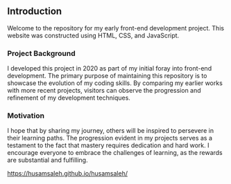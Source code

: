 ## Introduction

Welcome to the repository for my early front-end development project. This website was constructed using HTML, CSS, and JavaScript.

### Project Background

I developed this project in 2020 as part of my initial foray into front-end development. The primary purpose of maintaining this repository is to showcase the evolution of my coding skills. By comparing my earlier works with more recent projects, visitors can observe the progression and refinement of my development techniques.

### Motivation

I hope that by sharing my journey, others will be inspired to persevere in their learning paths. The progression evident in my projects serves as a testament to the fact that mastery requires dedication and hard work. I encourage everyone to embrace the challenges of learning, as the rewards are substantial and fulfilling.

https://husamsaleh.github.io/husamsaleh/
